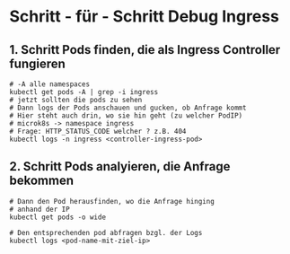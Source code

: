 # Schritt - für - Schritt Debug Ingress 

## 1. Schritt Pods finden, die als Ingress Controller fungieren 

```
# -A alle namespaces 
kubectl get pods -A | grep -i ingress 
# jetzt sollten die pods zu sehen
# Dann logs der Pods anschauen und gucken, ob Anfrage kommt 
# Hier steht auch drin, wo sie hin geht (zu welcher PodIP) 
# microk8s -> namespace ingress 
# Frage: HTTP_STATUS_CODE welcher ? z.B. 404 
kubectl logs -n ingress <controller-ingress-pod> 

```

## 2. Schritt Pods analyieren, die Anfrage bekommen 


```
# Dann den Pod herausfinden, wo die Anfrage hinging 
# anhand der IP 
kubectl get pods -o wide 

# Den entsprechenden pod abfragen bzgl. der Logs
kubectl logs <pod-name-mit-ziel-ip>


```
